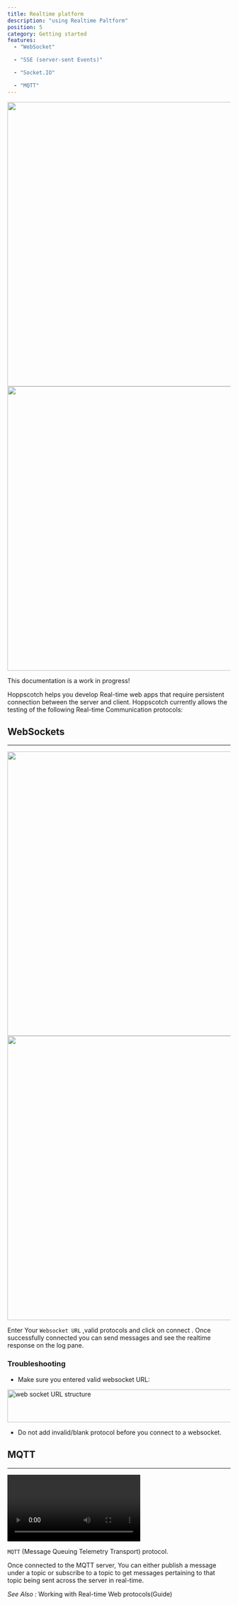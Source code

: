 ```yaml
---
title: Realtime platform
description: "using Realtime Paltform"
position: 5
category: Getting started
features:
  - "WebSocket"

  - "SSE (server-sent Events)"

  - "Socket.IO"

  - "MQTT"
---
```


<img src="/Resources/en/RealtimeGuide/Realtime-dark.png"   class="dark-img" width="1280" height="640" alt=""/>
<img src="/Resources/en/RealtimeGuide/Realtime-light.png" class="light-img"  width="1280" height="640" alt=""/>
<alert type="success">

This documentation is a work in progress!

</alert>
Hoppscotch helps you develop Real-time web apps that require persistent connection between the server and client.
Hoppscotch currently allows the testing of the following Real-time Communication protocols:

<list :items="features"></list>

## WebSockets

---

<img src="/Resources/en/Realtime/Websocket-dark.png"   class="dark-img" width="1280" height="640" alt=""/>
<img src="/Resources/en/Realtime/Websocket-light.png" class="light-img"  width="1280" height="640" alt=""/>

Enter Your `Websocket URL` ,valid protocols and click on connect . Once successfully connected you can send messages and see the realtime response on the log pane.

### Troubleshooting

- Make sure you entered valid websocket URL:
<img src="/Resources/en/Realtime/websocketURL-light.png" width="600" height="74" alt="web socket URL structure"/>

- Do not add invalid/blank protocol before you connect to a websocket.

## MQTT

---

<video loop playsinline controls>
  <source src="/Resources/en/Realtime/mqtt.webm" type="video/webm" />
 <source src="/Resources/en/Realtime/mqtt.mp4" type="video/mp4" />
</video>

`MQTT` (Message Queuing Telemetry Transport) protocol.

Once connected to the MQTT server, You can either publish a message under a topic or subscribe to a topic to get messages pertaining to that topic being sent across the server in real-time.

_See Also :_ <nuxt-link to='/GraphQl platform'>Working with Real-time Web protocols(Guide) </nuxt-link>
